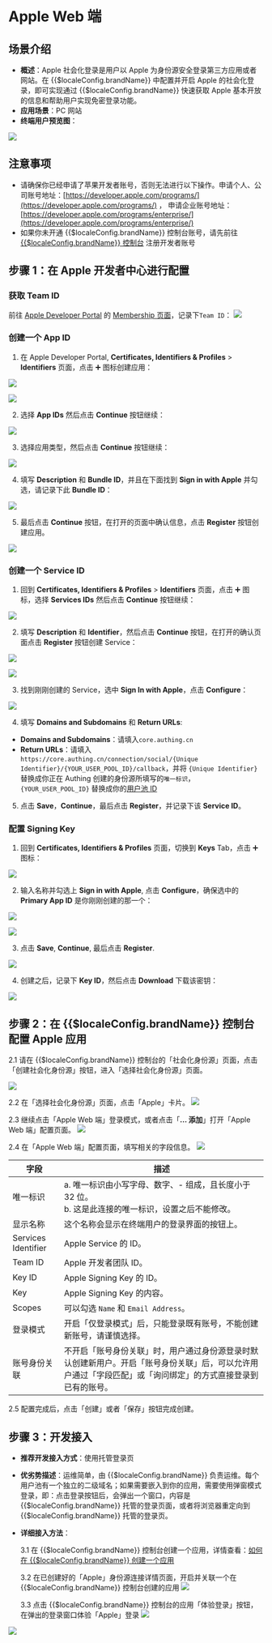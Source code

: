 # Apple Web 端

<LastUpdated />

## 场景介绍

- **概述**：Apple 社会化登录是用户以 Apple 为身份源安全登录第三方应用或者网站。在 {{$localeConfig.brandName}} 中配置并开启 Apple 的社会化登录，即可实现通过 {{$localeConfig.brandName}} 快速获取 Apple 基本开放的信息和帮助用户实现免密登录功能。
- **应用场景**：PC 网站
- **终端用户预览图**：

![](./images/login.jpg)

## 注意事项

- 请确保你已经申请了苹果开发者账号，否则无法进行以下操作。申请个人、公司账号地址：[https://developer.apple.com/programs/](https://developer.apple.com/programs/) ， 申请企业账号地址：[https://developer.apple.com/programs/enterprise/](https://developer.apple.com/programs/enterprise/)
- 如果你未开通 {{$localeConfig.brandName}} 控制台账号，请先前往 [{{$localeConfig.brandName}} 控制台](https://authing.cn/) 注册开发者账号

## 步骤 1：在 Apple 开发者中心进行配置

### 获取 Team ID

前往 [Apple Developer Portal](https://developer.apple.com/account/#) 的 [Membership 页面](https://developer.apple.com/account/#/membership)，记录下`Team ID`：
![](~@imagesZhCn/guides/connections/apple/step1-1.jpg)

### 创建一个 App ID

1. 在 Apple Developer Portal, **Certificates, Identifiers & Profiles** > **Identifiers** 页面，点击 ➕ 图标创建应用：

![](~@imagesZhCn/guides/connections/apple/step1-2.jpg)

![](~@imagesZhCn/guides/connections/apple/step1-3.jpg)

2. 选择 **App IDs** 然后点击 **Continue** 按钮继续：

![](~@imagesZhCn/guides/connections/apple/step1-4.jpg)

3. 选择应用类型，然后点击 **Continue** 按钮继续：

![](~@imagesZhCn/guides/connections/apple/step1-5.jpg)

4. 填写 **Description** 和 **Bundle ID**，并且在下面找到 **Sign in with Apple** 并勾选，请记录下此 **Bundle ID**：

![](~@imagesZhCn/guides/connections/apple/step1-6.jpg)

5. 最后点击 **Continue** 按钮，在打开的页面中确认信息，点击 **Register** 按钮创建应用。

![](~@imagesZhCn/guides/connections/apple/step1-7.jpg)

### 创建一个 Service ID

1. 回到 **Certificates, Identifiers & Profiles** > **Identifiers** 页面，点击 ➕ 图标，选择 **Services IDs** 然后点击 **Continue** 按钮继续：

![](~@imagesZhCn/guides/connections/apple/step1-8.jpg)

2. 填写 **Description** 和 **Identifier**，然后点击 **Continue** 按钮，在打开的确认页面点击 **Register** 按钮创建 Service：

![](~@imagesZhCn/guides/connections/apple/step1-9.jpg)

![](~@imagesZhCn/guides/connections/apple/step1-10.jpg)

3. 找到刚刚创建的 Service，选中 **Sign In with Apple**，点击 **Configure**：

![](~@imagesZhCn/guides/connections/apple/step1-11.jpg)

4. 填写 **Domains and Subdomains** 和 **Return URLs**:

- **Domains and Subdomains**：请填入`core.authing.cn`
- **Return URLs**：请填入`https://core.authing.cn/connection/social/{Unique Identifier}/{YOUR_USER_POOL_ID}/callback`，并将 `{Unique Identifier}` 替换成你正在 Authing 创建的身份源所填写的`唯一标识`，`{YOUR_USER_POOL_ID}` 替换成你的[用户池 ID](/guides/faqs/get-userpool-id-and-secret.md)

5. 点击 **Save**，**Continue**，最后点击 **Register**，并记录下该 **Service ID**。

### 配置 Signing Key

1. 回到 **Certificates, Identifiers & Profiles** 页面，切换到 **Keys** Tab，点击 ➕ 图标：

![](~@imagesZhCn/guides/connections/apple/step1-12.jpg)

2. 输入名称并勾选上 **Sign in with Apple**, 点击 **Configure**，确保选中的 **Primary App ID** 是你刚刚创建的那一个：

![](~@imagesZhCn/guides/connections/apple/step1-13.jpg)

![](~@imagesZhCn/guides/connections/apple/step1-14.jpg)

3. 点击 **Save**, **Continue**, 最后点击 **Register**.

![](~@imagesZhCn/guides/connections/apple/step1-15.jpg)

4. 创建之后，记录下 **Key ID**，然后点击 **Download** 下载该密钥：

![](~@imagesZhCn/guides/connections/apple/step1-16.jpg)

## 步骤 2：在 {{$localeConfig.brandName}} 控制台配置 Apple 应用

2.1 请在 {{$localeConfig.brandName}} 控制台的「社会化身份源」页面，点击「创建社会化身份源」按钮，进入「选择社会化身份源」页面。

![](~@imagesZhCn/guides/connections/create-social-idp.jpg)

2.2 在「选择社会化身份源」页面，点击「Apple」卡片。
![](./images/add-app-1.jpg)

2.3 继续点击「Apple Web 端」登录模式，或者点击「**… 添加**」打开「Apple Web 端」配置页面。
![](./images/add-app-2.jpg)

2.4 在「Apple Web 端」配置页面，填写相关的字段信息。
![](./images/add-app-3.jpg)

| 字段                | 描述                                                                                                                                                         |
| ------------------- | ------------------------------------------------------------------------------------------------------------------------------------------------------------ |
| 唯一标识            | a. 唯一标识由小写字母、数字、- 组成，且长度小于 32 位。<br />b. 这是此连接的唯一标识，设置之后不能修改。                                                     |
| 显示名称            | 这个名称会显示在终端用户的登录界面的按钮上。                                                                                                                 |
| Services Identifier | Apple Service 的 ID。                                                                                                                                          |
| Team ID             | Apple 开发者团队 ID。                                                                                                                                          |
| Key ID              | Apple Signing Key 的 ID。                                                                                                                                      |
| Key                 | Apple Signing Key 的内容。                                                                                                                                     |
| Scopes              | 可以勾选 `Name` 和 `Email Address`。                                                                                                                               |
| 登录模式            | 开启「仅登录模式」后，只能登录既有账号，不能创建新账号，请谨慎选择。                                                                                         |
| 账号身份关联        | 不开启「账号身份关联」时，用户通过身份源登录时默认创建新用户。开启「账号身份关联」后，可以允许用户通过「字段匹配」或「询问绑定」的方式直接登录到已有的账号。 |

2.5 配置完成后，点击「创建」或者「保存」按钮完成创建。

## 步骤 3：开发接入

- **推荐开发接入方式**：使用托管登录页
- **优劣势描述**：运维简单，由 {{$localeConfig.brandName}} 负责运维。每个用户池有一个独立的二级域名；如果需要嵌入到你的应用，需要使用弹窗模式登录，即：点击登录按钮后，会弹出一个窗口，内容是 {{$localeConfig.brandName}} 托管的登录页面，或者将浏览器重定向到 {{$localeConfig.brandName}} 托管的登录页。
- **详细接入方法**：

  3.1 在 {{$localeConfig.brandName}} 控制台创建一个应用，详情查看：[如何在 {{$localeConfig.brandName}} 创建一个应用](/guides/app-new/create-app/create-app.md)

  3.2 在已创建好的「Apple」身份源连接详情页面，开启并关联一个在 {{$localeConfig.brandName}} 控制台创建的应用
  ![](./images/step3.2.jpg)

  3.3 点击 {{$localeConfig.brandName}} 控制台的应用「体验登录」按钮，在弹出的登录窗口体验「Apple」登录
  ![](./images/step3.3-1.jpg)

![](./images/step3.3-2.jpg)
